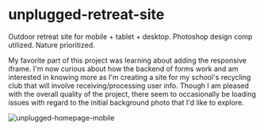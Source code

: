 # unplugged-retreat-site
Outdoor retreat site for mobile + tablet + desktop. Photoshop design comp utilized. Nature prioritized.

My favorite part of this project was learning about adding the responsive iframe. I'm now curious about how the backend of forms work and am interested in knowing more as I'm creating a site for my school's recycling club that will involve receiving/processing user info. Though I am pleased with the overall quality of the project, there seem to occasionally be loading issues with regard to the initial background photo that I'd like to explore.  

![unplugged-homepage-mobile](https://user-images.githubusercontent.com/44883733/54646998-4757a280-4a77-11e9-8edd-863209c2f9ca.png)

